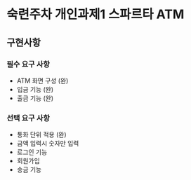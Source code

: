 # 숙련주차 개인과제1 스파르타 ATM

## 구현사항
### 필수 요구 사항
- ATM 화면 구성 (완)
- 입금 기능 (완)
- 출금 기능 (완)

### 선택 요구 사항
- 통화 단위 적용 (완)
- 금액 입력시 숫자만 입력
- 로그인 기능
- 회원가입
- 송금 기능


